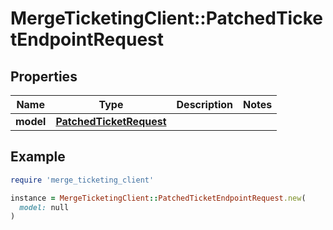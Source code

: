 # MergeTicketingClient::PatchedTicketEndpointRequest

## Properties

| Name | Type | Description | Notes |
| ---- | ---- | ----------- | ----- |
| **model** | [**PatchedTicketRequest**](PatchedTicketRequest.md) |  |  |

## Example

```ruby
require 'merge_ticketing_client'

instance = MergeTicketingClient::PatchedTicketEndpointRequest.new(
  model: null
)
```

